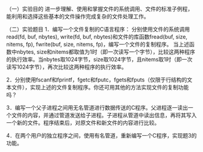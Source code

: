 （一）实验目的
进一步理解、使用和掌握文件的系统调用、文件的标准子例程，能利用和选择这些基本的文件操作完成复杂的文件处理工作。

（二）实验题目
1．编写一个文件复制的C语言程序：
分别使用文件的系统调用read(fd, buf, nbytes), write(fd, buf, nbytes)和文件的库函数fread(buf, size, nitems, fp), fwrite(buf, size, nitems, fp)，编写一个文件的复制程序。
当上述函数中nbytes, size和nitems都取值为1时（即一次读写一个字节），比较这两种程序的执行效率。当nbytes取1024字节，size取1024字节，且nitems取1时（即一次读写1024字节），再次比较这两种程序的执行效率。

2．分别使用fscanf和fprintf，fgetc和fputc，fgets和fputs（仅限于行结构的文本文件），实现上述的文件复制程序。你还可用其他的方法实现文件的复制功能吗？

3．编写一个父子进程之间用无名管道进行数据传送的C程序。父进程逐一读出一个文件的内容，并通过管道发送给子进程。子进程从管道中读出信息，再将其写入一个新的文件。程序结束后，对原文件和新文件的内容进行比较。

4．在两个用户的独立程序之间，使用有名管道，重新编写一个C程序，实现题3的功能。
